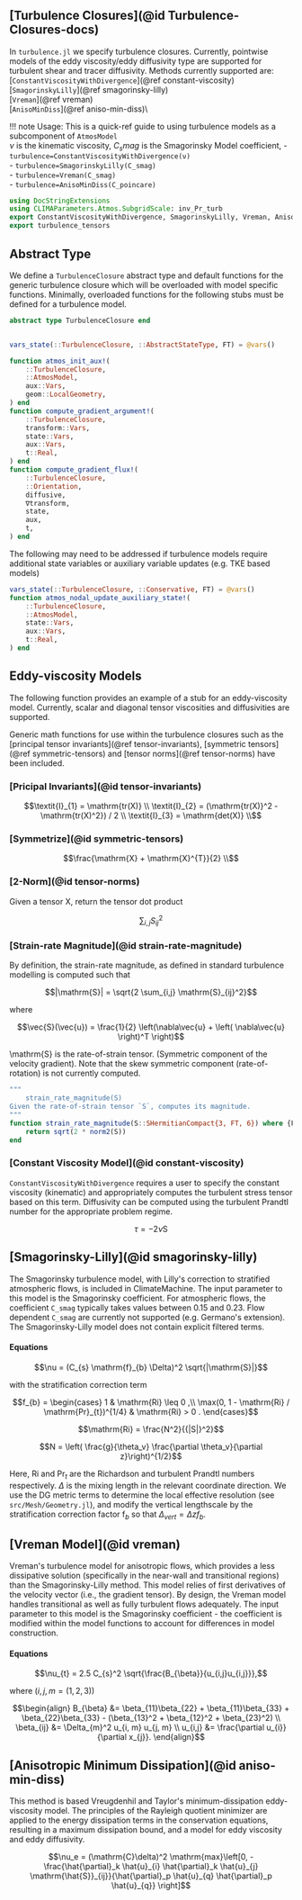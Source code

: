 ## [Turbulence Closures](@id Turbulence-Closures-docs)
In `turbulence.jl` we specify turbulence closures. Currently, pointwise
models of the eddy viscosity/eddy diffusivity type are supported for
turbulent shear and tracer diffusivity. Methods currently supported are:\
[`ConstantViscosityWithDivergence`](@ref constant-viscosity)\
[`SmagorinskyLilly`](@ref smagorinsky-lilly)\
[`Vreman`](@ref vreman)\
[`AnisoMinDiss`](@ref aniso-min-diss)\

!!! note
    Usage: This is a quick-ref guide to using turbulence models as a
    subcomponent of `AtmosModel` \
    $\nu$ is the kinematic viscosity, $C_smag$ is the Smagorinsky Model coefficient,
    - `turbulence=ConstantViscosityWithDivergence(ν)`\
    - `turbulence=SmagorinskyLilly(C_smag)`\
    - `turbulence=Vreman(C_smag)`\
    - `turbulence=AnisoMinDiss(C_poincare)`

```julia
using DocStringExtensions
using CLIMAParameters.Atmos.SubgridScale: inv_Pr_turb
export ConstantViscosityWithDivergence, SmagorinskyLilly, Vreman, AnisoMinDiss
export turbulence_tensors
```

## Abstract Type
We define a `TurbulenceClosure` abstract type and default functions for the
generic turbulence closure which will be overloaded with model specific
functions. Minimally, overloaded functions for the following stubs must
be defined for a turbulence model.

```julia
abstract type TurbulenceClosure end


vars_state(::TurbulenceClosure, ::AbstractStateType, FT) = @vars()

function atmos_init_aux!(
    ::TurbulenceClosure,
    ::AtmosModel,
    aux::Vars,
    geom::LocalGeometry,
) end
function compute_gradient_argument!(
    ::TurbulenceClosure,
    transform::Vars,
    state::Vars,
    aux::Vars,
    t::Real,
) end
function compute_gradient_flux!(
    ::TurbulenceClosure,
    ::Orientation,
    diffusive,
    ∇transform,
    state,
    aux,
    t,
) end
```

The following may need to be addressed if turbulence models require
additional state variables or auxiliary variable updates (e.g. TKE based
models)

```julia
vars_state(::TurbulenceClosure, ::Conservative, FT) = @vars()
function atmos_nodal_update_auxiliary_state!(
    ::TurbulenceClosure,
    ::AtmosModel,
    state::Vars,
    aux::Vars,
    t::Real,
) end
```

## Eddy-viscosity Models
The following function provides an example of a stub for an eddy-viscosity
model.  Currently, scalar and diagonal tensor viscosities and diffusivities
are supported.

Generic math functions for use within the turbulence closures such as
the [principal tensor invariants](@ref tensor-invariants), [symmetric
tensors](@ref symmetric-tensors) and [tensor norms](@ref tensor-norms)
have been included.

### [Pricipal Invariants](@id tensor-invariants)
```math
\textit{I}_{1} = \mathrm{tr(X)} \\
\textit{I}_{2} = (\mathrm{tr(X)}^2 - \mathrm{tr(X)^2}) / 2 \\
\textit{I}_{3} = \mathrm{det(X)} \\
```

### [Symmetrize](@id symmetric-tensors)
```math
\frac{\mathrm{X} + \mathrm{X}^{T}}{2} \\
```
### [2-Norm](@id tensor-norms)
Given a tensor X, return the tensor dot product
```math
\sum_{i,j} S_{ij}^2
```
### [Strain-rate Magnitude](@id strain-rate-magnitude)
By definition, the strain-rate magnitude, as defined in standard turbulence
modelling is computed such that

```math
|\mathrm{S}| = \sqrt{2 \sum_{i,j} \mathrm{S}_{ij}^2}
```
where
```math
\vec{S}(\vec{u}) = \frac{1}{2}  \left(\nabla\vec{u} +  \left( \nabla\vec{u} \right)^T \right)
```
\mathrm{S} is the rate-of-strain tensor. (Symmetric component of the
velocity gradient). Note that the skew symmetric component (rate-of-rotation)
is not currently computed.

```julia
"""
    strain_rate_magnitude(S)
Given the rate-of-strain tensor `S`, computes its magnitude.
"""
function strain_rate_magnitude(S::SHermitianCompact{3, FT, 6}) where {FT}
    return sqrt(2 * norm2(S))
end
```

### [Constant Viscosity Model](@id constant-viscosity)
`ConstantViscosityWithDivergence` requires a user to specify the constant
viscosity (kinematic) and appropriately computes the turbulent stress
tensor based on this term. Diffusivity can be computed using the turbulent
Prandtl number for the appropriate problem regime.

```math
\tau = - 2 \nu \mathrm{S}
```

## [Smagorinsky-Lilly](@id smagorinsky-lilly)
The Smagorinsky turbulence model, with Lilly's correction to
stratified atmospheric flows, is included in ClimateMachine.
The input parameter to this model is the Smagorinsky coefficient.
For atmospheric flows, the coefficient `C_smag` typically takes values between
0.15 and 0.23. Flow dependent `C_smag` are currently not supported (e.g. Germano's
extension). The Smagorinsky-Lilly model does not contain explicit filtered terms.

#### Equations

```math
\nu = (C_{s} \mathrm{f}_{b} \Delta)^2 \sqrt{|\mathrm{S}|}
```
with the stratification correction term
```math
f_{b} =
   \begin{cases}
   1 & \mathrm{Ri} \leq 0 ,\\
   \max(0, 1 - \mathrm{Ri} / \mathrm{Pr}_{t})^{1/4} & \mathrm{Ri} > 0 .
   \end{cases}
```
```math
\mathrm{Ri} =  \frac{N^2}{{|S|}^2}
```
```math
N = \left( \frac{g}{\theta_v} \frac{\partial \theta_v}{\partial z}\right)^{1/2}
```
Here, $\mathrm{Ri}$ and $\mathrm{Pr}_{t}$ are the Richardson and turbulent
Prandtl numbers respectively.  $\Delta$ is the mixing length in the relevant
coordinate direction. We use the DG metric terms to determine the local
effective resolution (see `src/Mesh/Geometry.jl`), and modify the vertical
lengthscale by the stratification correction factor $\mathrm{f}_{b}$
so that $\Delta_{vert} = \Delta z f_b$.

## [Vreman Model](@id vreman)
Vreman's turbulence model for anisotropic flows, which provides a less
dissipative solution (specifically in the near-wall and transitional regions)
than the Smagorinsky-Lilly method. This model relies of first derivatives
of the velocity vector (i.e., the gradient tensor).  By design, the Vreman
model handles transitional as well as fully turbulent flows adequately.
The input parameter to this model is the Smagorinsky coefficient -
the coefficient is modified within the model functions to account for
differences in model construction.

#### Equations
```math
\nu_{t} = 2.5 C_{s}^2 \sqrt{\frac{B_{\beta}}{u_{i,j}u_{i,j}}},
```
where ($i,j, m = (1,2,3)$)
```math
\begin{align}
B_{\beta} &= \beta_{11}\beta_{22} + \beta_{11}\beta_{33} + \beta_{22}\beta_{33} - (\beta_{13}^2 + \beta_{12}^2 + \beta_{23}^2) \\
\beta_{ij} &= \Delta_{m}^2 u_{i, m} u_{j, m} \\
u_{i,j} &= \frac{\partial u_{i}}{\partial x_{j}}.
\end{align}
```

## [Anisotropic Minimum Dissipation](@id aniso-min-diss)
This method is based Vreugdenhil and Taylor's minimum-dissipation
eddy-viscosity model.  The principles of the Rayleigh quotient minimizer
are applied to the energy dissipation terms in the conservation equations,
resulting in a maximum dissipation bound, and a model for eddy viscosity
and eddy diffusivity.

```math
\nu_e = (\mathrm{C}\delta)^2  \mathrm{max}\left[0, - \frac{\hat{\partial}_k \hat{u}_{i} \hat{\partial}_k \hat{u}_{j} \mathrm{\hat{S}}_{ij}}{\hat{\partial}_p \hat{u}_{q} \hat{\partial}_p \hat{u}_{q}} \right]
```
